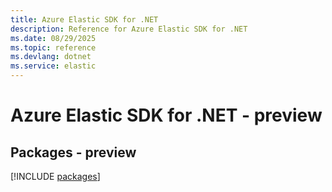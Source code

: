 ```yaml
---
title: Azure Elastic SDK for .NET
description: Reference for Azure Elastic SDK for .NET
ms.date: 08/29/2025
ms.topic: reference
ms.devlang: dotnet
ms.service: elastic
---
```

# Azure Elastic SDK for .NET - preview
## Packages - preview
[!INCLUDE [packages](elastic-index.md)]